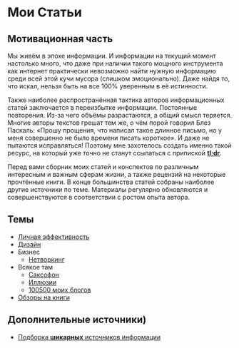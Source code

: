 # Мои Статьи

## Мотивационная часть

Мы живём в эпохе информации.
И информации на текущий момент настолько много, что даже при наличии такого мощного инструмента как интернет практически невозможно найти нужную информацию среди всей этой кучи мусора (слишком эмоционально).
Даже найдя то, что искал, нельзя быть на все 100% уверенным в её истинности.

Также наиболее распространённая тактика авторов информационных статей заключается в переизбытке информации.
Постоянные повторения.
Из-за чего объёмы разрастаются, а общий смысл теряется.
Многие авторы текстов грешат тем же, о чём порой говорил Блез Паскаль: «Прошу прощения, что написал такое длинное письмо, но у меня совершенно не было времени писать короткое».
И даже не пытаются исправляться!
Поэтому мне захотелось создать именно такой ресурс, на который уже точно не станут ссылаться с припиской __[tl;dr](https://en.wikipedia.org/wiki/Wikipedia:Too_long;_didn%27t_read)__.

Перед вами сборник моих статей и конспектов по различным интересным и важным сферам жизни, а также рецензий на некоторые прочтённые книги.
В конце большинства статей собраны наиболее другие источники по теме.
Материалы регулярно обновляются и совершенствуются в соответствии с ростом опыта автора.


## Темы

- [Личная эффективность](https://github.com/polyakovin/articles/blob/master/personalPerformance)
- [Дизайн](https://github.com/polyakovin/articles/blob/master/design/)
- Бизнес
  - [Нетворкинг](https://github.com/polyakovin/articles/blob/master/business/65%20главных%20мыслей%20из%20книги%20«Никогда%20не%20ешьте%20в%20одиночку»%20Кейта%20Феррацци.md)
- Всякое там
  - [Саксофон](https://github.com/polyakovin/articles/blob/master/random/sax.md)
  - [Иллюзии](https://github.com/polyakovin/articles/blob/master/random/illusions.md)
  - [100500 моих блогов](https://github.com/polyakovin/articles/blob/master/random/blogging.md)
- [Обзоры на книги](https://github.com/polyakovin/articles/tree/master/books)


## Дополнительные источники)

- [Подборка __шикарных__ источников информации](https://github.com/sindresorhus/awesome)
